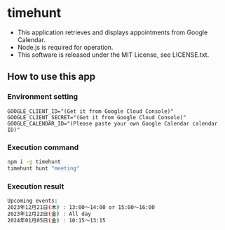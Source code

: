 # timehunt

- This application retrieves and displays appointments from Google Calendar.
- Node.js is required for operation.
- This software is released under the MIT License, see LICENSE.txt.


## How to use this app

### Environment setting

```.env
GOOGLE_CLIENT_ID="(Get it from Google Cloud Console)"
GOOGLE_CLIENT_SECRET="(Get it from Google Cloud Console)"
GOOGLE_CALENDAR_ID="(Please paste your own Google Calendar calendar ID)"
```

### Execution command

```bash
npm i -g timehunt
timehunt hunt "meeting"
```

### Execution result

```bash
Upcoming events:
2023年12月21日(木) : 13:00～14:00 or 15:00～16:00
2023年12月22日(金) : All day
2024年01月05日(金) : 10:15～13:15
```